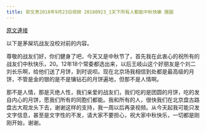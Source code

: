 ```yaml
---
title: 郭文贵2018年9月23日视频 20180923_1天下所有人都能中秋快樂 團圓
---
```


[原文連接](https://gnews.org/ThreadView/53478297)

以下是茅屎坑战友没校对前的内容。

  尊敬的战友们好，你们健身了吧，今天又是中秋节了，首先我在此衷心的祝所有的战友们中秋快乐，20。12年18个常委都选出来，以后王岐山这个好朋友是个刘二刘长乐啊，给他们送了月饼，到时说呗。现在北京场我相信到处都是最高级的月饼，不管是金的银的是不是镶钻石的月饼遍地，但那不是人情啊。

  那不是人情，那是灭绝人性，我们亲爱的战友们，我们吃的是团圆的月饼，吃的发自内心的月饼，愿我们所有的同胞们都能。我和所有的人，很快我们在北京盘古路盘古大观龙头下去，谢谢这样的支持，我一周以后再录视频。从今天起我可能只发文字信息，甚至是文字性的不发，请大家不要担心，祝大家中秋快乐，一切都是刚刚开始，谢谢。
